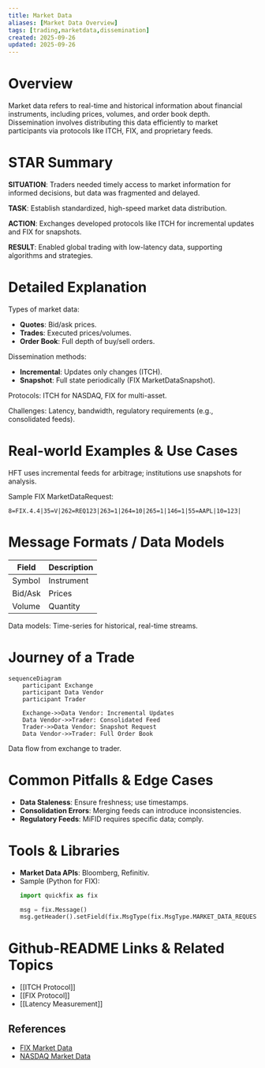 ```yaml
---
title: Market Data
aliases: [Market Data Overview]
tags: [trading,marketdata,dissemination]
created: 2025-09-26
updated: 2025-09-26
---
```


# Overview

Market data refers to real-time and historical information about financial instruments, including prices, volumes, and order book depth. Dissemination involves distributing this data efficiently to market participants via protocols like ITCH, FIX, and proprietary feeds.

# STAR Summary

**SITUATION**: Traders needed timely access to market information for informed decisions, but data was fragmented and delayed.

**TASK**: Establish standardized, high-speed market data distribution.

**ACTION**: Exchanges developed protocols like ITCH for incremental updates and FIX for snapshots.

**RESULT**: Enabled global trading with low-latency data, supporting algorithms and strategies.

# Detailed Explanation

Types of market data:
- **Quotes**: Bid/ask prices.
- **Trades**: Executed prices/volumes.
- **Order Book**: Full depth of buy/sell orders.

Dissemination methods:
- **Incremental**: Updates only changes (ITCH).
- **Snapshot**: Full state periodically (FIX MarketDataSnapshot).

Protocols: ITCH for NASDAQ, FIX for multi-asset.

Challenges: Latency, bandwidth, regulatory requirements (e.g., consolidated feeds).

# Real-world Examples & Use Cases

HFT uses incremental feeds for arbitrage; institutions use snapshots for analysis.

Sample FIX MarketDataRequest:
```
8=FIX.4.4|35=V|262=REQ123|263=1|264=10|265=1|146=1|55=AAPL|10=123|
```

# Message Formats / Data Models

| Field | Description |
|-------|-------------|
| Symbol | Instrument |
| Bid/Ask | Prices |
| Volume | Quantity |

Data models: Time-series for historical, real-time streams.

# Journey of a Trade

```mermaid
sequenceDiagram
    participant Exchange
    participant Data Vendor
    participant Trader

    Exchange->>Data Vendor: Incremental Updates
    Data Vendor->>Trader: Consolidated Feed
    Trader->>Data Vendor: Snapshot Request
    Data Vendor->>Trader: Full Order Book
```

Data flow from exchange to trader.

# Common Pitfalls & Edge Cases

- **Data Staleness**: Ensure freshness; use timestamps.
- **Consolidation Errors**: Merging feeds can introduce inconsistencies.
- **Regulatory Feeds**: MiFID requires specific data; comply.

# Tools & Libraries

- **Market Data APIs**: Bloomberg, Refinitiv.
- Sample (Python for FIX):
  ```python
  import quickfix as fix

  msg = fix.Message()
  msg.getHeader().setField(fix.MsgType(fix.MsgType.MARKET_DATA_REQUEST))
  ```

# Github-README Links & Related Topics

- [[ITCH Protocol]]
- [[FIX Protocol]]
- [[Latency Measurement]]

## References

- [FIX Market Data](https://www.fixtrading.org/standards/)
- [NASDAQ Market Data](https://www.nasdaq.com/solutions/market-data)